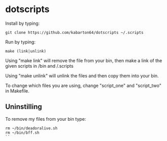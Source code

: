 # dotscripts

Install by typing:
```
git clone https://github.com/kabarton64/dotscripts ~/.scripts
```

Run by typing:
```
make (link|unlink)
```

Using "make link" will remove the file from your bin, then make a link of the given scripts in /bin and /.scripts

Using "make unlink" will unlink the files and then copy them into your bin.

To change which files you are using, change "script_one" and "script_two" in Makefile. 
## Uninstilling
To remove my files from your bin type:
```
rm ~/bin/deadoralive.sh
rm ~/bin/bff.sh
``
